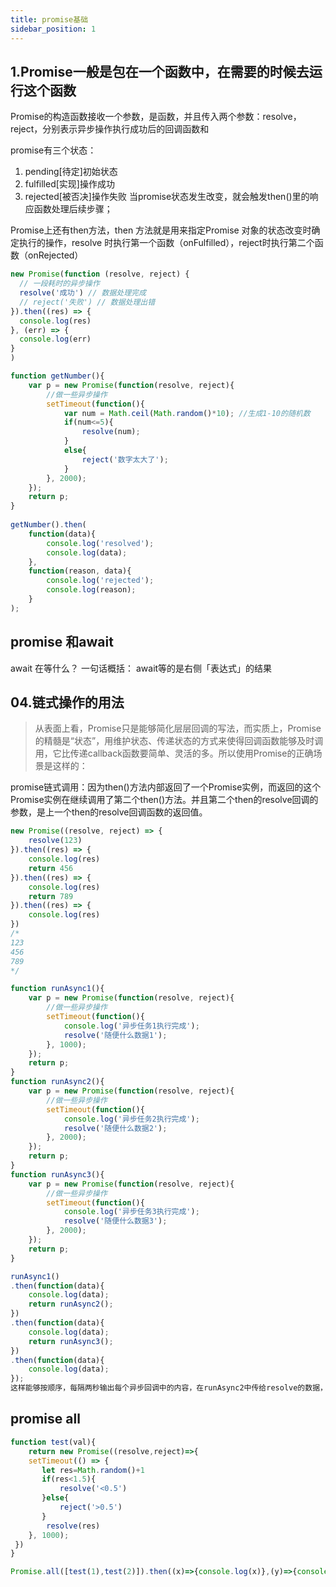 ```yaml
---
title: promise基础
sidebar_position: 1
---
```


## 1.Promise一般是包在一个函数中，在需要的时候去运行这个函数
Promise的构造函数接收一个参数，是函数，并且传入两个参数：resolve，reject，分别表示异步操作执行成功后的回调函数和

promise有三个状态：
1. pending[待定]初始状态
2. fulfilled[实现]操作成功
3. rejected[被否决]操作失败
当promise状态发生改变，就会触发then()里的响应函数处理后续步骤；

Promise上还有then方法，then 方法就是用来指定Promise 对象的状态改变时确定执行的操作，resolve 时执行第一个函数（onFulfilled），reject时执行第二个函数（onRejected）

```js
new Promise(function (resolve, reject) {
  // 一段耗时的异步操作
  resolve('成功') // 数据处理完成
  // reject('失败') // 数据处理出错
}).then((res) => {
  console.log(res)
}, (err) => {
  console.log(err)
}
)
```

```js
function getNumber(){
    var p = new Promise(function(resolve, reject){
        //做一些异步操作
        setTimeout(function(){
            var num = Math.ceil(Math.random()*10); //生成1-10的随机数
            if(num<=5){
                resolve(num);
            }
            else{
                reject('数字太大了');
            }
        }, 2000);
    });
    return p;            
}
 
getNumber().then(
    function(data){
        console.log('resolved');
        console.log(data);
    }, 
    function(reason, data){
        console.log('rejected');
        console.log(reason);
    }
);
```

## promise 和await
await 在等什么？
一句话概括： await等的是右侧「表达式」的结果


## 04.链式操作的用法
> 从表面上看，Promise只是能够简化层层回调的写法，而实质上，Promise的精髓是“状态”，用维护状态、传递状态的方式来使得回调函数能够及时调用，它比传递callback函数要简单、灵活的多。所以使用Promise的正确场景是这样的：

promise链式调用：因为then()方法内部返回了一个Promise实例，而返回的这个Promise实例在继续调用了第二个then()方法。并且第二个then的resolve回调的参数，是上一个then的resolve回调函数的返回值。
```js
new Promise((resolve, reject) => {
    resolve(123)
}).then((res) => {
    console.log(res)
    return 456
}).then((res) => {
    console.log(res)
    return 789
}).then((res) => {
    console.log(res)
})
/*
123
456
789
*/
```

```js
function runAsync1(){
    var p = new Promise(function(resolve, reject){
        //做一些异步操作
        setTimeout(function(){
            console.log('异步任务1执行完成');
            resolve('随便什么数据1');
        }, 1000);
    });
    return p;            
}
function runAsync2(){
    var p = new Promise(function(resolve, reject){
        //做一些异步操作
        setTimeout(function(){
            console.log('异步任务2执行完成');
            resolve('随便什么数据2');
        }, 2000);
    });
    return p;            
}
function runAsync3(){
    var p = new Promise(function(resolve, reject){
        //做一些异步操作
        setTimeout(function(){
            console.log('异步任务3执行完成');
            resolve('随便什么数据3');
        }, 2000);
    });
    return p;            
}

runAsync1()
.then(function(data){
    console.log(data);
    return runAsync2();
})
.then(function(data){
    console.log(data);
    return runAsync3();
})
.then(function(data){
    console.log(data);
});
这样能够按顺序，每隔两秒输出每个异步回调中的内容，在runAsync2中传给resolve的数据，能在接下来的then方法中拿到.
```

## promise all
```js
function test(val){
	return new Promise((resolve,reject)=>{
    setTimeout(() => {
	   let res=Math.random()+1
	   if(res<1.5){
	       resolve('<0.5')
	   }else{
	       reject('>0.5')
	   }
      	resolve(res)
    }, 1000);
 })
}

Promise.all([test(1),test(2)]).then((x)=>{console.log(x)},(y)=>{console.log(y)})
```

